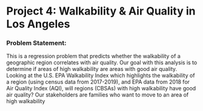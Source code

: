 # Project 4: Walkability & Air Quality in Los Angeles

### Problem Statement:
This is a regression problem that predicts whether the walkability of a geographic region correlates with air quality. Our goal with this analysis is to determine if areas of high walkability are areas with good air quality.
Looking at the U.S. EPA Walkability Index which highlights the walkability of  a region (using census data from 2017-2019), and EPA data from 2018 for Air Quality Index (AQI), will regions (CBSAs) with high walkability have good air quality?     Our stakeholders are families who want to move to an area of high walkability
